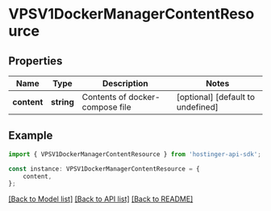 # VPSV1DockerManagerContentResource


## Properties

Name | Type | Description | Notes
------------ | ------------- | ------------- | -------------
**content** | **string** | Contents of docker-compose file | [optional] [default to undefined]

## Example

```typescript
import { VPSV1DockerManagerContentResource } from 'hostinger-api-sdk';

const instance: VPSV1DockerManagerContentResource = {
    content,
};
```

[[Back to Model list]](../README.md#documentation-for-models) [[Back to API list]](../README.md#documentation-for-api-endpoints) [[Back to README]](../README.md)
